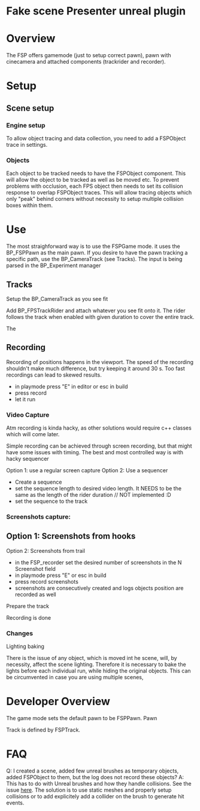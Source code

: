 # Fake scene Presenter unreal plugin

# Overview

The FSP offers gamemode (just to setup correct pawn), pawn with cinecamera and attached components (trackrider and recorder). 

# Setup

## Scene setup

### Engine setup
To allow object tracing and data collection, you need to add a FSPObject trace in settings. 

### Objects
Each object to be tracked needs to have the FSPObject component. This will allow the object to be tracked as well as be moved etc. To prevent problems with occlusion, each FPS object then needs to set its collision response to overlap FSPObject traces. This will allow tracing objects which only "peak" behind corners without necessity to setup multiple collision boxes within them. 

# Use

The most straighforward way is to use the FSPGame mode. it uses the BP_FSPPawn as the main pawn. If you desire to have the pawn tracking a specific path, use the BP_CameraTrack (see Tracks). The input is being parsed in the BP_Experiment manager

## Tracks

Setup the BP_CameraTrack as you see fit

Add BP_FPSTrackRider and attach whatever you see fit onto it. The rider follows the track when enabled with given duration to cover the entire track.

The 

## Recording
Recording of positions happens in the viewport. The speed of the recording shouldn't make much difference, but try keeping it around 30 s. Too fast recordings can lead to skewed results. 
- in playmode press "E" in editor or esc in build
- press record
- let it run

### Video Capture

Atm recording is kinda hacky, as other solutions would require c++ classes which will come later.

Simple recording can be achieved through screen recording, but that might have some issues with timing. The best and most controlled way is with hacky sequencer

Option 1: use a regular screen capture
Option 2: Use a sequencer
- Create a sequence
- set the sequence length to desired video length. It NEEDS to be the same as the length of the rider duration
// NOT implemented :D 
- set the sequence to the track

### Screenshots capture:
Option 1: Screenshots from hooks
-  
Option 2: Screenshots from trail
- in the FSP_recorder set the desired number of screenshots in the N Screenshot field
- in playmode press "E" or esc in build
- press record screenshots
- screenshots are consecutively created and logs objects position are recorded as well

Prepare the track 

Recording is done


### Changes
Lighting baking

There is the issue of any object, which is moved int he scene, will, by necessity, affect the scene lighting. Therefore it is necessary to bake the lights before each individual run, while hiding the original objects. This can be circumvented in case you are using multiple scenes, 

# Developer Overview
The game mode sets the default pawn to be FSPPawn. Pawn

Track is defined by FSPTrack. 


# FAQ
Q: I created a scene, added few unreal brushes as temporary objects, added FSPObject to them, but the log does not record these objects?
A: This has to do with Unreal brushes and how they handle collisions. See the issue [here](https://answers.unrealengine.com/questions/4917/bug-event-hit-not-called-on-brush-hits.html). The solution is to use static meshes and properly setup collisions or to add explicitely add a collider on the brush to generate hit events.